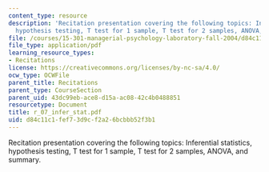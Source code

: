 ```yaml
---
content_type: resource
description: 'Recitation presentation covering the following topics: Inferential statistics,
  hypothesis testing, T test for 1 sample, T test for 2 samples, ANOVA, and summary.'
file: /courses/15-301-managerial-psychology-laboratory-fall-2004/d84c11c1fef73d9cf2a26bcbbb52f3b1_r_07_infer_stat.pdf
file_type: application/pdf
learning_resource_types:
- Recitations
license: https://creativecommons.org/licenses/by-nc-sa/4.0/
ocw_type: OCWFile
parent_title: Recitations
parent_type: CourseSection
parent_uid: 43dc99eb-ace8-d15a-ac08-42c4b0488851
resourcetype: Document
title: r_07_infer_stat.pdf
uid: d84c11c1-fef7-3d9c-f2a2-6bcbbb52f3b1
---
```

Recitation presentation covering the following topics: Inferential statistics, hypothesis testing, T test for 1 sample, T test for 2 samples, ANOVA, and summary.
